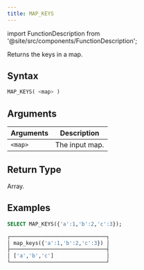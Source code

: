 ```yaml
---
title: MAP_KEYS
---
```

import FunctionDescription from '@site/src/components/FunctionDescription';

<FunctionDescription description="Introduced or updated: v1.2.429"/>

Returns the keys in a map.

## Syntax

```sql
MAP_KEYS( <map> )
```

## Arguments

| Arguments | Description    |
|-----------|----------------|
| `<map>`   | The input map. |

## Return Type

Array.

## Examples

```sql
SELECT MAP_KEYS({'a':1,'b':2,'c':3});

┌───────────────────────────────┐
│ map_keys({'a':1,'b':2,'c':3}) │
├───────────────────────────────┤
│ ['a','b','c']                 │
└───────────────────────────────┘
```
